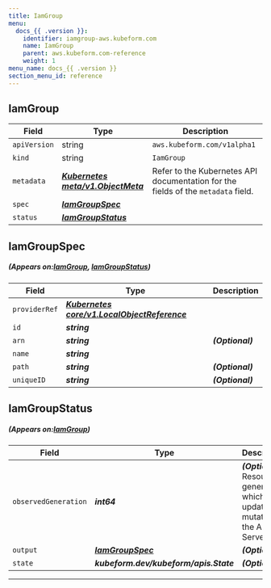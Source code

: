 ```yaml
---
title: IamGroup
menu:
  docs_{{ .version }}:
    identifier: iamgroup-aws.kubeform.com
    name: IamGroup
    parent: aws.kubeform.com-reference
    weight: 1
menu_name: docs_{{ .version }}
section_menu_id: reference
---
```


## IamGroup
| Field | Type | Description |
| ------ | ----- | ----------- |
| `apiVersion` | string | `aws.kubeform.com/v1alpha1` |
|    `kind` | string | `IamGroup` |
| `metadata` | ***[Kubernetes meta/v1.ObjectMeta](https://kubernetes.io/docs/reference/generated/kubernetes-api/v1.13/#objectmeta-v1-meta)***|Refer to the Kubernetes API documentation for the fields of the `metadata` field.|
| `spec` | ***[IamGroupSpec](#IamGroupSpec)***||
| `status` | ***[IamGroupStatus](#IamGroupStatus)***||
## IamGroupSpec
##### (Appears on:[IamGroup](#IamGroup), [IamGroupStatus](#IamGroupStatus))
| Field | Type | Description |
| ------ | ----- | ----------- |
| `providerRef` | ***[Kubernetes core/v1.LocalObjectReference](https://kubernetes.io/docs/reference/generated/kubernetes-api/v1.13/#localobjectreference-v1-core)***||
| `id` | ***string***||
| `arn` | ***string***| ***(Optional)*** |
| `name` | ***string***||
| `path` | ***string***| ***(Optional)*** |
| `uniqueID` | ***string***| ***(Optional)*** |
## IamGroupStatus
##### (Appears on:[IamGroup](#IamGroup))
| Field | Type | Description |
| ------ | ----- | ----------- |
| `observedGeneration` | ***int64***| ***(Optional)*** Resource generation, which is updated on mutation by the API Server.|
| `output` | ***[IamGroupSpec](#IamGroupSpec)***| ***(Optional)*** |
| `state` | ***kubeform.dev/kubeform/apis.State***| ***(Optional)*** |
---
